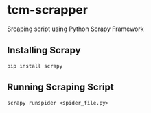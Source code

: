 # tcm-scrapper
Srcaping script using Python Scrapy Framework

## Installing Scrapy
```
pip install scrapy
```

## Running Scraping Script
```
scrapy runspider <spider_file.py>
```


